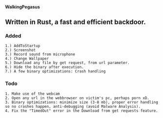 #### WalkingPegasus
## Written in Rust, a fast and efficient backdoor.

### Added 
```
1.) AddToStartup
2.) Screenshot
3.) Record sound from microphone
4.) Change Wallpaper
5.) Download any file by get request, from url parameter.
6.) Hide the binary after execution.
7.) A few binary optimizations: Crash handling
```
### Todo
```
1. Make use of the webcam
2. Open any url in the webbrowser on victim's pc, perhaps porn xD.
3. Binary optimizations: minimize size (3-8 mb), proper error handling so no crashes happen, anti-debugging (avoid Malware Analysis).
4. Fix the "TimedOut" error in the Download from get requests feature.
```
